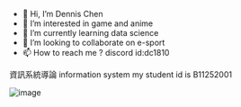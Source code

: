 - 👋 Hi, I’m Dennis Chen
- 👀 I’m interested in game and anime
- 🌱 I’m currently learning data science
- 💞️ I’m looking to collaborate on e-sport
- 📫 How to reach me ? discord id:dc1810

資訊系統導論 information system
my student id is B11252001

<!---
dennis20413/dennis20413 is a ✨ special ✨ repository because its `README.md` (this file) appears on your GitHub profile.
You can click the Preview link to take a look at your changes.
--->
![image](https://github.com/user-attachments/assets/edf5524d-016b-4922-920a-9d41bf406d15)


